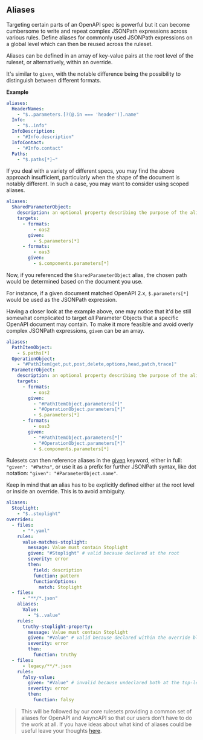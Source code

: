 ## Aliases

Targeting certain parts of an OpenAPI spec is powerful but it can become cumbersome to write and repeat complex JSONPath expressions across various rules.
Define aliases for commonly used JSONPath expressions on a global level which can then be reused across the ruleset.

Aliases can be defined in an array of key-value pairs at the root level of the ruleset, or alternatively, within an override.

It's similar to `given`, with the notable difference being the possibility to distinguish between different formats.

**Example**

```yaml
aliases:
  HeaderNames:
    - "$..parameters.[?(@.in === 'header')].name"
  Info:
    - "$..info"
  InfoDescription:
    - "#Info.description"
  InfoContact:
    - "#Info.contact"
  Paths:
    - "$.paths[*]~"
```

If you deal with a variety of different specs, you may find the above approach insufficient, particularly when the shape of the document is notably different.
In such a case, you may want to consider using scoped aliases.

```yaml
aliases:
  SharedParameterObject:
    description: an optional property describing the purpose of the alias
    targets:
      - formats:
          - oas2
        given:
          - $.parameters[*]
      - formats:
          - oas3
        given:
          - $.components.parameters[*]
```

Now, if you referenced the `SharedParameterObject` alias, the chosen path would be determined based on the document you use.

For instance, if a given document matched OpenAPI 2.x, `$.parameters[*]` would be used as the JSONPath expression.

Having a closer look at the example above, one may notice that it'd be still somewhat complicated to target _all_ Parameter Objects that a specific OpenAPI document may contain. To make it more feasible and avoid overly complex JSONPath expressions, `given` can be an array.

```yaml
aliases:
  PathItemObject:
    - $.paths[*]
  OperationObject:
    - "#PathItem[get,put,post,delete,options,head,patch,trace]"
  ParameterObject:
    description: an optional property describing the purpose of the alias
    targets:
      - formats:
          - oas2
        given:
          - "#PathItemObject.parameters[*]"
          - "#OperationObject.parameters[*]"
          - $.parameters[*]
      - formats:
          - oas3
        given:
          - "#PathItemObject.parameters[*]"
          - "#OperationObject.parameters[*]"
          - $.components.parameters[*]
```

Rulesets can then reference aliases in the [given](#given) keyword, either in full: `"given": "#Paths"`, or use it as a prefix for further JSONPath syntax, like dot notation: `"given": "#ParameterObject.name"`.

Keep in mind that an alias has to be explicitly defined either at the root level or inside an override. This is to avoid ambiguity.

```yaml
aliases:
  Stoplight:
    - "$..stoplight"
overrides:
  - files:
      - "*.yaml"
    rules:
      value-matches-stoplight:
        message: Value must contain Stoplight
        given: "#Stoplight" # valid because declared at the root
        severity: error
        then:
          field: description
          function: pattern
          functionOptions:
            match: Stoplight
  - files:
      - "**/*.json"
    aliases:
      Value:
        - "$..value"
    rules:
      truthy-stoplight-property:
        message: Value must contain Stoplight
        given: "#Value" # valid because declared within the override block
        severity: error
        then:
          function: truthy
  - files:
      - legacy/**/*.json
    rules:
      falsy-value:
        given: "#Value" # invalid because undeclared both at the top-level and the override. Note that this could be technically resolvable for some JSON documents because the previous override block has the alias, but to spare some headaches, we demand an alias to be explicitly defined.
        severity: error
        then:
          function: falsy
```

> This will be followed by our core rulesets providing a common set of aliases for OpenAPI and AsyncAPI so that our users don't have to do the work at all. If you have ideas about what kind of aliases could be useful leave your thoughts [here](https://roadmap.stoplight.io).
